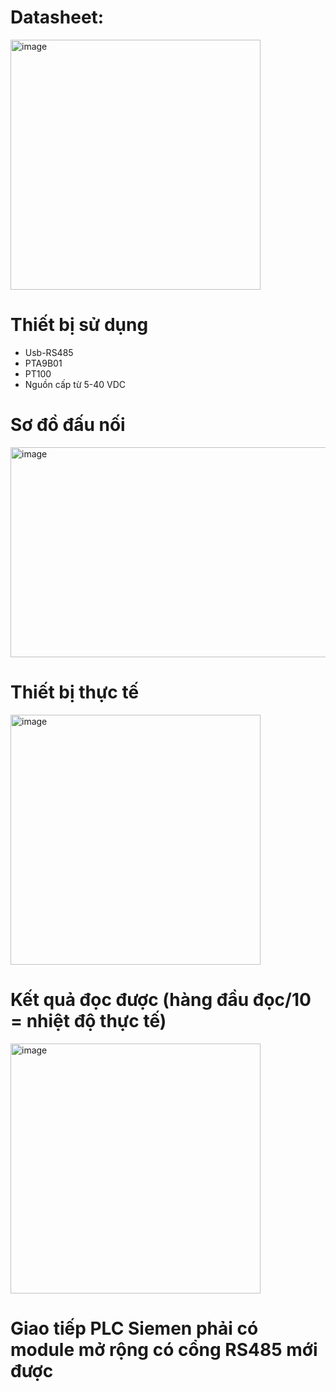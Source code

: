 # Datasheet:
<img width="400" height="400" alt="image" src="https://github.com/user-attachments/assets/648b969d-c7bc-4efb-a71e-ca38f3a2fc46" />

# Thiết bị sử dụng
+ Usb-RS485
+ PTA9B01
+ PT100
+ Nguồn cấp từ 5-40 VDC
# Sơ đồ đấu nối
<img width="1427" height="336" alt="image" src="https://github.com/user-attachments/assets/f89050b5-1c60-447c-bfbe-8aa8ebb9710e" />

# Thiết bị thực tế
<img width="400" height="400" alt="image" src="https://github.com/user-attachments/assets/7f0fc2cd-e89c-4f59-b781-143978a5b273" />

# Kết quả đọc được (hàng đầu đọc/10 = nhiệt độ thực tế)
<img width="400" height="400" alt="image" src="https://github.com/user-attachments/assets/ad495cfb-198f-4dad-8ebe-5f9fafea128d" />

# Giao tiếp PLC Siemen phải có module mở rộng có cổng RS485 mới được
